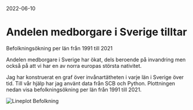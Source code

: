 2022-06-10
# Andelen medborgare i Sverige tilltar

Befolkningsökning per län från 1991 till 2021

Andelen medborgare i Sverige har ökat, dels beroende på invandring men också på att vi har en av norra europas största nativitet.

Jag har konstruerat en graf över invånartätheten i varje län i Sverige över tid.
Till vår hjälp har jag använt data från SCB och Python.
Plottningen nedan visa befolkningsökning per län från 1991 till 2021.

![Lineplot Befolkning](https://raw.githubusercontent.com/IoT-Dude/blogg_mtrl/main/Befolkningsökning_per_lan_1991_till_2021.png)


